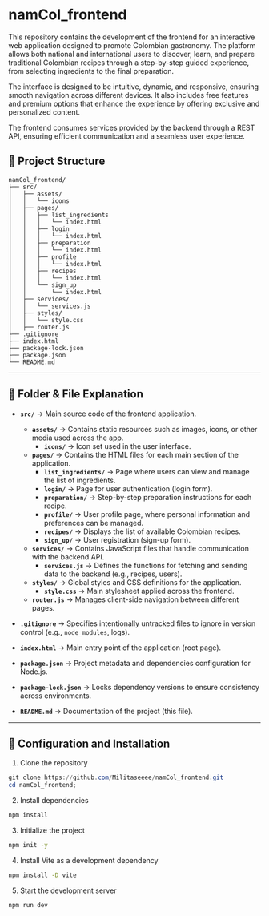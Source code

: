 # namCol_frontend

This repository contains the development of the frontend for an interactive web application designed to promote Colombian gastronomy. The platform allows both national and international users to discover, learn, and prepare traditional Colombian recipes through a step-by-step guided experience, from selecting ingredients to the final preparation.

The interface is designed to be intuitive, dynamic, and responsive, ensuring smooth navigation across different devices. It also includes free features and premium options that enhance the experience by offering exclusive and personalized content.

The frontend consumes services provided by the backend through a REST API, ensuring efficient communication and a seamless user experience.

## 📁 Project Structure
```
namCol_frontend/
├── src/
│   ├── assets/
│   │   └── icons
│   ├── pages/
│   │   ├── list_ingredients
│   │   │   └── index.html
│   │   ├── login
│   │   │   └── index.html
│   │   ├── preparation
│   │   │   └── index.html
│   │   ├── profile
│   │   │   └── index.html
│   │   ├── recipes
│   │   │   └── index.html
│   │   └── sign_up
│   │       └── index.html
│   ├── services/
│   │   └── services.js
│   ├── styles/
│   │   └── style.css
│   ├── router.js                
├── .gitignore
├── index.html     
├── package-lock.json
├── package.json
└── README.md
```

---

## 📂 Folder & File Explanation  

- **`src/`** → Main source code of the frontend application.  
  - **`assets/`** → Contains static resources such as images, icons, or other media used across the app.  
    - **`icons/`** → Icon set used in the user interface.  
  - **`pages/`** → Contains the HTML files for each main section of the application.  
    - **`list_ingredients/`** → Page where users can view and manage the list of ingredients.  
    - **`login/`** → Page for user authentication (login form).  
    - **`preparation/`** → Step-by-step preparation instructions for each recipe.  
    - **`profile/`** → User profile page, where personal information and preferences can be managed.  
    - **`recipes/`** → Displays the list of available Colombian recipes.  
    - **`sign_up/`** → User registration (sign-up form).  
  - **`services/`** → Contains JavaScript files that handle communication with the backend API.  
    - **`services.js`** → Defines the functions for fetching and sending data to the backend (e.g., recipes, users).  
  - **`styles/`** → Global styles and CSS definitions for the application.  
    - **`style.css`** → Main stylesheet applied across the frontend.  
  - **`router.js`** → Manages client-side navigation between different pages.  

- **`.gitignore`** → Specifies intentionally untracked files to ignore in version control (e.g., `node_modules`, logs).  
- **`index.html`** → Main entry point of the application (root page).  
- **`package.json`** → Project metadata and dependencies configuration for Node.js.  
- **`package-lock.json`** → Locks dependency versions to ensure consistency across environments.  
- **`README.md`** → Documentation of the project (this file).  

---

## 🔧 Configuration and Installation

1) Clone the repository
```powershell
git clone https://github.com/Militaseeee/namCol_frontend.git
cd namCol_frontend;
```

2) Install dependencies
```bash
npm install
```

3) Initialize the project
```bash
npm init -y
```

4) Install Vite as a development dependency
```bash
npm install -D vite
```

5) Start the development server
```bash
npm run dev
```
